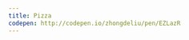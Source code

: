 ```yaml
---
title: Pizza                             
codepen: http://codepen.io/zhongdeliu/pen/EZLazR 
---
```

